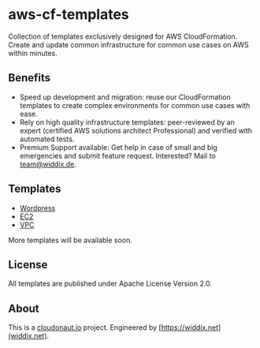 # aws-cf-templates

Collection of templates exclusively designed for AWS CloudFormation. Create and update common infrastructure for common use cases on AWS within minutes.

## Benefits

* Speed up development and migration: reuse our CloudFormation templates to create complex environments for common use cases with ease.
* Rely on high quality infrastructure templates: peer-reviewed by an expert (certified AWS solutions architect Professional) and verified with automated tests.
* Premium Support available: Get help in case of small and big emergencies and submit feature request. Interested? Mail to [team@widdix.de](mailto:team@widdix.de).

## Templates

* [Wordpress](https://github.com/widdix/aws-cf-templates/tree/master/wordpress)
* [EC2](https://github.com/widdix/aws-cf-templates/tree/master/ec2)
* [VPC](https://github.com/widdix/aws-cf-templates/tree/master/vpc)

More templates will be available soon.

## License

All templates are published under Apache License Version 2.0.

## About

This is a [cloudonaut.io](https://cloudonaut.io/templates-for-aws-cloudformation/) project. Engineered by [https://widdix.net](widdix.net).
